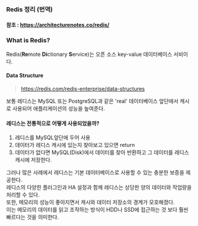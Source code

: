 ### Redis 정리 (번역)
#### 참조 : https://architecturenotes.co/redis/

### What is Redis?
Redis(**Re**mote **Di**ctionary **S**ervice)는 오픈 소스 key-value 데이터베이스 서비이다.

#### Data Structure
> https://redis.com/redis-enterprise/data-structures

보통 레디스는 MySQL 또는 PostgreSQL과 같은 'real' 데이터베이스 앞단에서 캐시로 사용되어 애플리케이션의 성능을 높여준다.

#### 레디스는 전통적으로 어떻게 사용되었을까?
1. 레디스를 MySQL앞단에 두어 사용
2. 데이터가 레디스 캐시에 있는지 찾아보고 있으면 return
3. 데이터가 없다면 MySQL(Disk)에서 데이터를 찾아 반환하고 그 데이터를 레디스 캐시에 저장한다.

그러나 많은 사례에서 레디스는 기본 데이터베이스로 사용할 수 있는 충분한 보증을 제공한다.  
레디스의 다양한 플러그인과 HA 설정과 함께 레디스는 상당한 양의 데이터와 작업량을 처리할 수 있다.  
또한, 메모리의 성능이 좋아지면서 캐시와 데이터 저장소의 경계가 모호해졌다.  
이는 메모리의 데이터를 읽고 조작하는 방식이 HDD나 SSD에 접근하는 것 보다 훨씬 빠르다는 것을 의미한다.  

